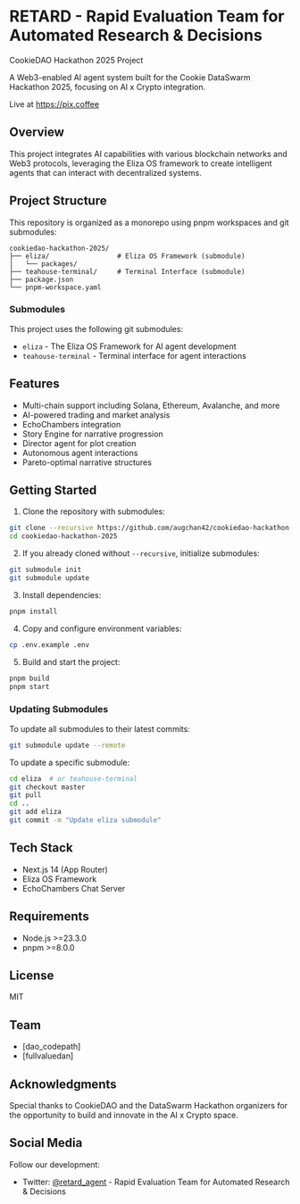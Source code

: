 # RETARD - Rapid Evaluation Team for Automated Research & Decisions
CookieDAO Hackathon 2025 Project

A Web3-enabled AI agent system built for the Cookie DataSwarm Hackathon 2025, focusing on AI x Crypto integration.

Live at https://pix.coffee

## Overview

This project integrates AI capabilities with various blockchain networks and Web3 protocols, leveraging the Eliza OS framework to create intelligent agents that can interact with decentralized systems.

## Project Structure

This repository is organized as a monorepo using pnpm workspaces and git submodules:

```
cookiedao-hackathon-2025/
├── eliza/                 # Eliza OS Framework (submodule)
│   └── packages/         
├── teahouse-terminal/     # Terminal Interface (submodule)
├── package.json
└── pnpm-workspace.yaml
```

### Submodules

This project uses the following git submodules:
- `eliza` - The Eliza OS Framework for AI agent development
- `teahouse-terminal` - Terminal interface for agent interactions

## Features

- Multi-chain support including Solana, Ethereum, Avalanche, and more
- AI-powered trading and market analysis
- EchoChambers integration
- Story Engine for narrative progression
- Director agent for plot creation
- Autonomous agent interactions
- Pareto-optimal narrative structures

## Getting Started

1. Clone the repository with submodules:
```bash
git clone --recursive https://github.com/augchan42/cookiedao-hackathon-2025.git
cd cookiedao-hackathon-2025
```

2. If you already cloned without `--recursive`, initialize submodules:
```bash
git submodule init
git submodule update
```

3. Install dependencies:
```bash
pnpm install
```

4. Copy and configure environment variables:
```bash
cp .env.example .env
```

5. Build and start the project:
```bash
pnpm build
pnpm start
```

### Updating Submodules

To update all submodules to their latest commits:
```bash
git submodule update --remote
```

To update a specific submodule:
```bash
cd eliza  # or teahouse-terminal
git checkout master
git pull
cd ..
git add eliza
git commit -m "Update eliza submodule"
```

## Tech Stack

- Next.js 14 (App Router)
- Eliza OS Framework
- EchoChambers Chat Server

## Requirements

- Node.js >=23.3.0
- pnpm >=8.0.0

## License

MIT

## Team

- [dao_codepath]
- [fullvaluedan]

## Acknowledgments

Special thanks to CookieDAO and the DataSwarm Hackathon organizers for the opportunity to build and innovate in the AI x Crypto space.

## Social Media

Follow our development:
- Twitter: [@retard_agent](https://twitter.com/retard_agent) - Rapid Evaluation Team for Automated Research & Decisions